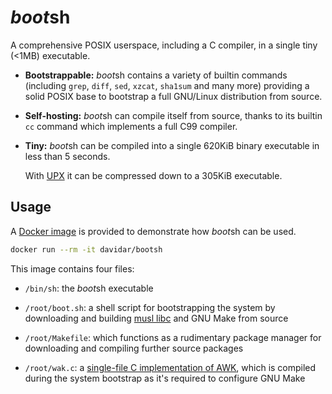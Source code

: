 # *boot*sh

A comprehensive POSIX userspace, including a C compiler, in a single tiny (<1MB) executable.

- **Bootstrappable:** *boot*sh contains a variety of builtin commands (including `grep`, `diff`, `sed`, `xzcat`, `sha1sum` and many more) providing a solid POSIX base to bootstrap a full GNU/Linux distribution from source.

- **Self-hosting:** *boot*sh can compile itself from source, thanks to its builtin `cc` command which implements a full C99 compiler.

- **Tiny:** *boot*sh can be compiled into a single 620KiB binary executable in less than 5 seconds.

  With [UPX](https://upx.github.io/) it can be compressed down to a 305KiB executable.

## Usage

A [Docker image](https://hub.docker.com/r/davidar/bootsh/tags) is provided to demonstrate how *boot*sh can be used.

```sh
docker run --rm -it davidar/bootsh
```

This image contains four files:

- `/bin/sh`: the *boot*sh executable

- `/root/boot.sh`: a shell script for bootstrapping the system by downloading and building [musl libc](https://musl.libc.org/) and GNU Make from source

- `/root/Makefile`: which functions as a rudimentary package manager for downloading and compiling further source packages

- `/root/wak.c`: a [single-file C implementation of AWK](https://github.com/raygard/wak), which is compiled during the system bootstrap as it's required to configure GNU Make

